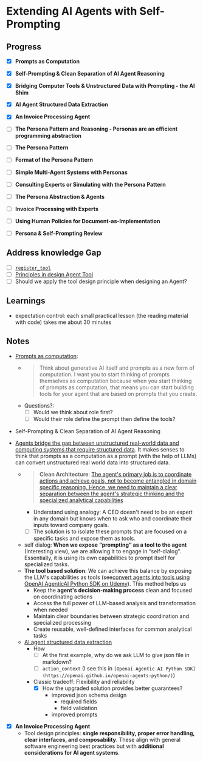 # Extending AI Agents with Self-Prompting

## Progress

- [x] **Prompts as Computation**
- [x] **Self-Prompting & Clean Separation of AI Agent Reasoning**  
- [x] **Bridging Computer Tools & Unstructured Data with Prompting - the AI Shim**
- [x] **AI Agent Structured Data Extraction**
- [x] **An Invoice Processing Agent**

- [ ] **The Persona Pattern and Reasoning - Personas are an efficient programming abstraction**
- [ ] **The Persona Pattern**  
- [ ] **Format of the Persona Pattern**
- [ ] **Simple Multi-Agent Systems with Personas**
- [ ] **Consulting Experts or Simulating with the Persona Pattern**
- [ ] **The Persona Abstraction & Agents**
- [ ] **Invoice Processing with Experts**
- [ ] **Using Human Policies for Document-as-Implementation**
- [ ] **Persona & Self-Prompting Review**

## Address knowledge Gap

- [ ] [`register_tool`](./register-tool.md)
- [ ] [Principles in design Agent Tool](./design-agent-tools.md)
- [ ] Should we apply the tool design principle when designing an Agent?

## Learnings

- expectation control: each small practical lesson (the reading material with code) takes me about 30 minutes

## Notes

- [Prompts as computation](https://www.coursera.org/learn/ai-agents-architecture-python/lecture/9Nhwf/prompts-as-computation):

  - > Think about generative AI itself and prompts as a new form of computation. I want you to start thinking of prompts themselves as computation because when you start thinking of prompts as computation, that means you can start building tools for your agent that are based on prompts that you create.
  - Questions?:
    - [ ] Would we think about role first?
    - [ ] Would their role define the prompt then define the tools?
- Self-Prompting & Clean Separation of AI Agent Reasoning
- [Agents bridge the gap between unstructured real-world data and computing systems that require structured data](https://www.coursera.org/learn/ai-agents-architecture-python/lecture/e6ijz/bridging-computer-tools-unstructured-data-with-prompting-the-ai-shim). It makes senses to think that prompts as a computation as a prompt (with the help of LLMs) can convert unstructured real world data into structured data.
  - > **Clean Architecture**: [The agent's primary job is to coordinate actions and achieve goals, not to become entangled in domain specific reasoning. Hence, we need to maintain a clear separation between the agent's  strategic thinking and the specialized analytical capabilities](./self-prompting-agents.md#the-challenge-of-clean-architecture)
    - Understand using analogy: A CEO doesn't need to be an expert in any domain but knows when to ask who and coordinate their inputs toward company goals.
    - [ ] The solution is to isolate these prompts that are focused on a specific tasks and expose them as tools.
  - self dialog:  **When we expose “prompting” as a tool to the agent** (Interesting view), we are allowing it to engage in “self-dialog”. Essentially, it is using its own capabilities to prompt itself for specialized tasks.
  - **The tool based solution**: We can achieve this balance by exposing the LLM's capabilities as tools  (see[convert agents into tools using OpenAI AgenticAI Python SDK on Udemy](https://www.udemy.com/course/the-complete-agentic-ai-engineering-course/learn/lecture/49820447#overview)). This method helps us
    - Keep the **agent's decision-making process** clean and focused on coordinating actions
    - Access the full power of LLM-based analysis and transformation when needed
    - Maintain clear boundaries between strategic coordination and specialized processing
    - Create reusable, well-defined interfaces for common analytical tasks
  - [AI agent structured data extraction](./04.AI%20Agent%20Structured%20Data%20Extraction.md)
    - How
      - [ ] At the first example, why do we ask LLM to give json file in markdown?
      - [ ] `action_context` (I see this in `[Openai Agentic AI Python SDK](https://openai.github.io/openai-agents-python/)`)
    - Classic tradeoff: Flexibility and reliability
      - [x] How the upgraded solution provides better guarantees?
        - improved json schema design
          - required fields
          - field validation
        - improved prompts
- [x] **An Invoice Processing Agent**
  - Tool design principles: **single responsibility, proper error handling, clear interfaces, and composability**. These align with general software engineering best practices but with **additional considerations for AI agent systems**.
